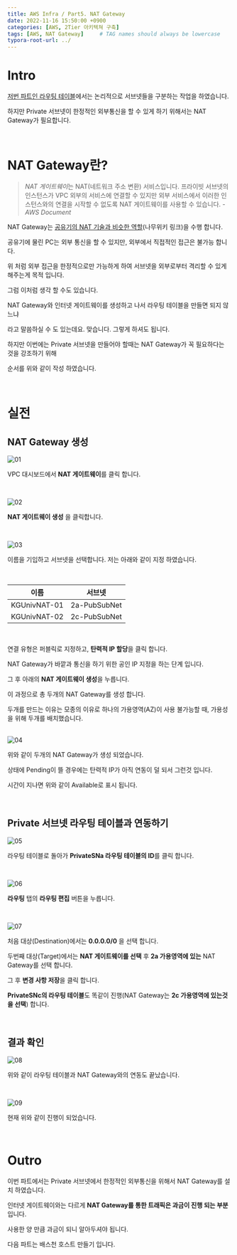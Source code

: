 ```yaml
---
title: AWS Infra / Part5. NAT Gateway
date: 2022-11-16 15:50:00 +0900
categories: [AWS, 2Tier 아키텍쳐 구축]
tags: [AWS, NAT Gateway]     # TAG names should always be lowercase
typora-root-url: ../
---
```

# Intro

[저번 파트인 라우팅 테이블](/posts/AWS-Part4-RoutingTable/)에서는 논리적으로 서브넷들을 구분하는 작업을 하였습니다.

하지만 Private 서브넷이 한정적인 외부통신을 할 수 있게 하기 위해서는 NAT Gateway가 필요합니다.

<br>

# NAT Gateway란?

> *NAT 게이트웨이*는 NAT(네트워크 주소 변환) 서비스입니다. 프라이빗 서브넷의 인스턴스가 VPC 외부의 서비스에 연결할 수 있지만 외부 서비스에서 이러한 인스턴스와의 연결을 시작할 수 없도록 NAT 게이트웨이를 사용할 수 있습니다. - *AWS Document*

NAT Gateway는 [공유기의 NAT 기술과 비슷한 역할](https://namu.wiki/w/NAT)(나무위키 링크)을 수행 합니다.

공유기에 물린 PC는 외부 통신을 할 수 있지만, 외부에서 직접적인 접근은 불가능 합니다.

위 처럼 외부 접근을 한정적으로만 가능하게 하여 서브넷을 외부로부터 격리할 수 있게 해주는게 목적 입니다.

그럼 이처럼 생각 할 수도 있습니다.

NAT Gateway와 인터넷 게이트웨이를 생성하고 나서 라우팅 테이블을 만들면 되지 않느냐

라고 말씀하실 수 도 있는데요. 맞습니다. 그렇게 하셔도 됩니다.

하지만 이번에는 Private 서브넷을 만들어야 할때는 NAT Gateway가 꼭 필요하다는 것을 강조하기 위해

순서를 위와 같이 작성 하였습니다.

<br>

# 실전

## NAT Gateway 생성

![01](/assets/post/2022-11-16-AWS-Part5-NATGateway/01.png)

 VPC 대시보드에서 **NAT 게이트웨이**를 클릭 합니다.

<br>

![02](/assets/post/2022-11-16-AWS-Part5-NATGateway/02.png)

**NAT 게이트웨이 생성** 을 클릭합니다.

<br>

![03](/assets/post/2022-11-16-AWS-Part5-NATGateway/03.png)

이름을 기입하고 서브넷을 선택합니다. 저는 아래와 같이 지정 하였습니다.

<br>

|     이름     |    서브넷    |
| :----------: | :----------: |
| KGUnivNAT-01 | 2a-PubSubNet |
| KGUnivNAT-02 | 2c-PubSubNet |

<br>

연결 유형은 퍼블릭로 지정하고, **탄력적 IP 할당**을 클릭 합니다.

NAT Gateway가 바깥과 통신을 하기 위한 공인 IP 지정을 하는 단계 입니다.

그 후 아래의 **NAT 게이트웨이 생성**을 누릅니다.

이 과정으로 총 두개의 NAT Gateway를 생성 합니다.

두개를 만드는 이유는 모종의 이유로 하나의 가용영역(AZ)이 사용 불가능할 때, 가용성을 위해 두개를 배치했습니다.

<br>![04](/assets/post/2022-11-16-AWS-Part5-NATGateway/04.png)

위와 같이 두개의 NAT Gateway가 생성 되었습니다.

상태에 Pending이 뜰 경우에는 탄력적 IP가 아직 연동이 덜 되서 그런것 입니다.

시간이 지나면 위와 같이 Available로 표시 됩니다.

<br>

## Private 서브넷 라우팅 테이블과 연동하기

![05](/assets/post/2022-11-16-AWS-Part5-NATGateway/05.png)

라우팅 테이블로 돌아가 **PrivateSNa 라우팅 테이블의 ID**를 클릭 합니다.

<br>

![06](/assets/post/2022-11-16-AWS-Part5-NATGateway/06.png)

**라우팅** 탭의 **라우팅 편집** 버튼을 누릅니다.

<br>

![07](/assets/post/2022-11-16-AWS-Part5-NATGateway/07.png)

처음 대상(Destination)에서는 **0.0.0.0/0** 을 선택 합니다.

두번째 대상(Target)에서는 **NAT 게이트웨이를 선택** 후 **2a 가용영역에 있는** NAT Gateway를 선택 합니다.

그 후 **변경 사항 저장**을 클릭 합니다.

**PrivateSNc의 라우팅 테이블**도 똑같이 진행(NAT Gateway는 **2c 가용영역에 있는것을 선택**) 합니다.

<br>

## 결과 확인

![08](/assets/post/2022-11-16-AWS-Part5-NATGateway/08.png)

위와 같이 라우팅 테이블과 NAT Gateway와의 연동도 끝났습니다.

<br>

![09](/assets/post/2022-11-16-AWS-Part5-NATGateway/09.png)

현재 위와 같이 진행이 되었습니다.

<br>

# Outro

이번 파트에서는 Private 서브넷에서 한정적인 외부통신을 위해서 NAT Gateway를 설치 하였습니다.

인터넷 게이트웨이와는 다르게 **NAT Gateway를 통한 트래픽은 과금이 진행 되는 부분**입니다.

사용한 양 만큼 과금이 되니 알아두셔야 됩니다.

다음 파트는 배스천 호스트 만들기 입니다.